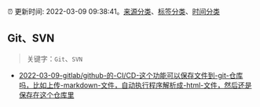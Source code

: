 :alarm_clock: 更新时间: 2022-03-09 09:38:41。[来源分类](../README.md)、[标签分类](../TAGS.md)、[时间分类](../TIMELINE.md)

## Git、SVN


> 关键字：`Git`、`SVN`



- [2022-03-09-gitlab/github-的-CI/CD-这个功能可以保存文件到-git-仓库吗，比如上传-markdown-文件，自动执行程序解析成-html-文件，然后还是保存在这个仓库里](https://www.v2ex.com/t/839190) 